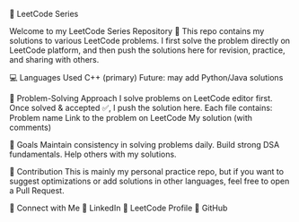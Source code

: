 📘 LeetCode Series

Welcome to my LeetCode Series Repository 🚀
This repo contains my solutions to various LeetCode problems.
I first solve the problem directly on LeetCode platform, and then push the solutions here for revision, practice, and sharing with others.

💻 Languages Used
C++ (primary)
Future: may add Python/Java solutions

📑 Problem-Solving Approach
I solve problems on LeetCode editor first.
Once solved & accepted ✅, I push the solution here.
Each file contains:
Problem name
Link to the problem on LeetCode
My solution (with comments)

🚀 Goals
Maintain consistency in solving problems daily.
Build strong DSA fundamentals.
Help others with my solutions.

🤝 Contribution
This is mainly my personal practice repo, but if you want to suggest optimizations or add solutions in other languages, feel free to open a Pull Request.

📌 Connect with Me
💼 LinkedIn
📘 LeetCode Profile
🐙 GitHub
